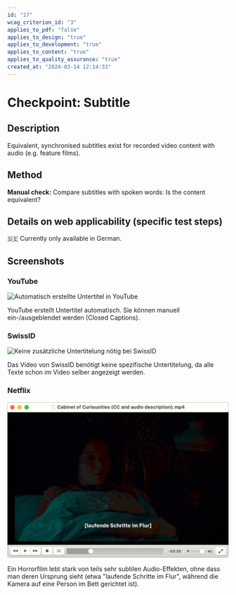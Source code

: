 ```yaml
---
id: "17"
wcag_criterion_id: "3"
applies_to_pdf: "false"
applies_to_design: "true"
applies_to_development: "true"
applies_to_content: "true"
applies_to_quality_assurance: "true"
created_at: "2024-03-14 12:14:33"
---
```


# Checkpoint: Subtitle

## Description

Equivalent, synchronised subtitles exist for recorded video content with audio (e.g. feature films).

## Method

**Manual check:** Compare subtitles with spoken words: Is the content equivalent?

## Details on web applicability (specific test steps)

🇩🇪 Currently only available in German.

## Screenshots

### YouTube

![Automatisch erstellte Untertitel in YouTube](images/automatisch-erstellte-untertitel-in-youtube.png)

YouTube erstellt Untertitel automatisch. Sie können manuell ein-/ausgeblendet werden (Closed Captions).

### SwissID

![Keine zusätzliche Untertitelung nötig bei SwissID](images/keine-zustzliche-untertitelung-ntig-bei-swissid.png)

Das Video von SwissID benötigt keine spezifische Untertitelung, da alle Texte schon im Video selber angezeigt werden.

### Netflix

![Cabinet of Curiosities](images/cabinet-of-curiosities.png)

Ein Horrorfilm lebt stark von teils sehr subtilen Audio-Effekten, ohne dass man deren Ursprung sieht (etwa "laufende Schritte im Flur", während die Kamera auf eine Person im Bett gerichtet ist).